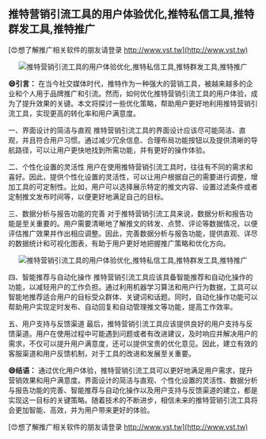## **推特营销引流工具的用户体验优化,推特私信工具,推特群发工具,推特推广**

[😍想了解推广相关软件的朋友请登录 http://www.vst.tw](http://www.vst.tw)

 <center><img src="https://vst.tw/MP4/tuiguang/png/7.png" alt="推特营销引流工具的用户体验优化,推特私信工具,推特群发工具,推特推广"></center>

**😄引言：**
在当今社交媒体时代，推特作为一种强大的营销工具，被越来越多的企业和个人用于品牌推广和引流。然而，如何优化推特营销引流工具的用户体验，成为了提升效果的关键。本文将探讨一些优化策略，帮助用户更好地利用推特营销引流工具，实现更高的转化率和用户满意度。

一、界面设计的简洁与直观
推特营销引流工具的界面设计应该尽可能简洁、直观，并且符合用户习惯。通过减少冗余信息、合理布局功能按钮以及提供清晰的导航路径，可以让用户更快地找到所需功能，并有更好的操作体验。

二、个性化设置的灵活性
用户在使用推特营销引流工具时，往往有不同的需求和喜好。因此，提供个性化设置的灵活性，可以让用户根据自己的需要进行调整，增加工具的可定制性。比如，用户可以选择展示特定的推文内容、设置过滤条件或者定制推文发布时间等，以便更好地满足自己的目标。

三、数据分析与报告功能的完善
对于推特营销引流工具来说，数据分析和报告功能是至关重要的。用户需要清晰地了解推文的转发、点赞、评论等数据情况，以便评估推广效果并作出相应调整。因此，完善数据分析与报告功能，提供直观、详尽的数据统计和可视化图表，有助于用户更好地把握推广策略和优化方向。

 <center><img src="https://vst.tw/MP4/tuiguang/png/6.png" alt="推特营销引流工具的用户体验优化,推特私信工具,推特群发工具,推特推广"></center>

四、智能推荐与自动化操作
推特营销引流工具应该具备智能推荐和自动化操作的功能，以减轻用户的工作负担。通过利用机器学习算法和用户行为数据，工具可以智能地推荐适合用户的目标受众群体、关键词和话题。同时，自动化操作功能可以帮助用户实现定时发布、自动回复和自动管理推文等功能，提高工作效率。

五、用户支持与反馈渠道
最后，推特营销引流工具应该提供良好的用户支持与反馈渠道。用户在使用过程中可能遇到问题或者有改进建议，及时响应并解决用户的需求，不仅可以提升用户满意度，还可以提供宝贵的优化意见。因此，建立有效的客服渠道和用户反馈机制，对于工具的改进和发展至关重要。

**😄结语：**
通过优化用户体验，推特营销引流工具可以更好地满足用户需求，提升营销效果和用户满意度。界面设计的简洁与直观、个性化设置的灵活性、数据分析与报告功能的完善、智能推荐与自动化操作以及用户支持与反馈渠道的建立，都是实现这一目标的关键策略。随着技术的不断进步，相信未来的推特营销引流工具将会更加智能、高效，并为用户带来更好的体验。

[😍想了解推广相关软件的朋友请登录 http://www.vst.tw](http://www.vst.tw)




